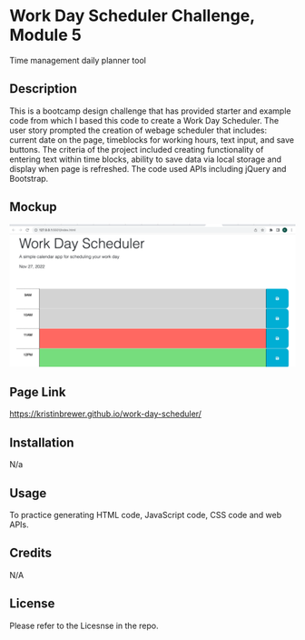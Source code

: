 # Work Day Scheduler Challenge, Module 5

Time management daily planner tool

## Description
This is a bootcamp design challenge that has provided starter and example code from which I based this code to create a Work Day Scheduler. The user story prompted the creation of webage scheduler that includes: current date on the page, timeblocks for working hours, text input, and save buttons. The criteria of the project included creating functionality of entering text within time blocks, ability to save data via local storage and display when page is refreshed. The code used APIs including jQuery and Bootstrap. 


## Mockup

![Mockup of Work Day Scheduler](WorkSchedIMG.png)

## Page Link
https://kristinbrewer.github.io/work-day-scheduler/


## Installation
N/a

## Usage
To practice generating HTML code, JavaScript code, CSS code and web APIs. 

## Credits

N/A

## License 

Please refer to the Licesnse in the repo. 



